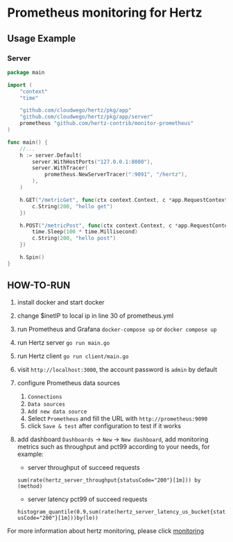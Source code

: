 # Prometheus monitoring for Hertz

## Usage Example

### Server

```go
package main

import (
	"context"
	"time"

	"github.com/cloudwego/hertz/pkg/app"
	"github.com/cloudwego/hertz/pkg/app/server"
	prometheus "github.com/hertz-contrib/monitor-prometheus"
)

func main() {
	//...
	h := server.Default(
		server.WithHostPorts("127.0.0.1:8080"),
		server.WithTracer(
			prometheus.NewServerTracer(":9091", "/hertz"),
		),
	)

	h.GET("/metricGet", func(ctx context.Context, c *app.RequestContext) {
		c.String(200, "hello get")
	})

	h.POST("/metricPost", func(ctx context.Context, c *app.RequestContext) {
		time.Sleep(100 * time.Millisecond)
		c.String(200, "hello post")
	})

	h.Spin()
}
```

## HOW-TO-RUN

1. install docker and start docker
2. change $inetIP to local ip in line 30 of prometheus.yml
3. run Prometheus and Grafana `docker-compose up` or `docker compose up`
4. run Hertz server `go run main.go`
5. run Hertz client `go run client/main.go`
6. visit `http://localhost:3000`, the account password is `admin` by default
7. configure Prometheus data sources
   1. `Connections`
   2. `Data sources`
   3. `Add new data source`
   4. Select `Prometheus` and fill the URL with `http://prometheus:9090`
   5. click `Save & test` after configuration to test if it works
8. add dashboard `Dashboards` -> `New` -> `New dashboard`, add monitoring metrics such as throughput and pct99 according to your needs, for example:

   - server throughput of succeed requests

   `sum(rate(hertz_server_throughput{statusCode="200"}[1m])) by (method)`

   - server latency pct99 of succeed requests

   `histogram_quantile(0.9,sum(rate(hertz_server_latency_us_bucket{statusCode="200"}[1m]))by(le))`

For more information about hertz monitoring, please click [monitoring](https://www.cloudwego.io/zh/docs/hertz/tutorials/framework-exten/monitor/)

